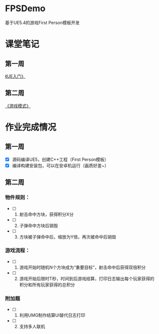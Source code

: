 # FPSDemo
基于UE5.4的游戏First Person模板开发

# 课堂笔记
## 第一周
[《UE入门》](https://www.mubu.com/doc/2oJdnkSXkXl)
## 第二周
[《游戏模式》](https://www.mubu.com/doc/2pDGzonBRkl)

# 作业完成情况
## 第一周
- [x] 源码编译UE5，创建C++工程（First Person模板）  
- [x] 编译构建安装包，可以在安卓机运行（画质好差~）

## 第二周
### 物件规则：
- [ ] 1. 射击命中方块，获得积分X分
- [ ] 2. 子弹命中方块后销毁
- [ ] 3. 方块被子弹命中后，缩放为Y倍，再次被命中后销毁

### 游戏流程：
- [ ] 1. 游戏开始时随机N个方块成为“重要目标”，射击命中后获得双倍积分
- [ ] 2. 游戏开始后限时T秒，时间到后游戏结算，打印日志输出每个玩家获得的积分和所有玩家获得的总积分

### 附加题
- [ ] 1. 利用UMG制作结算UI替代日志打印
- [ ] 2. 支持多人联机